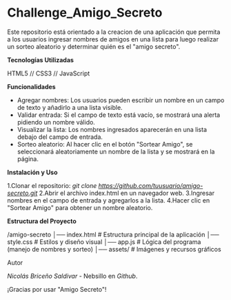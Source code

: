 # Challenge_Amigo_Secreto
Este repositorio está orientado a la creacion de una aplicación que permita a los usuarios ingresar nombres de amigos en una lista para luego realizar un sorteo aleatorio y determinar quién es el "amigo secreto".

**Tecnologías Utilizadas**

HTML5 // CSS3 // JavaScript

**Funcionalidades**

- Agregar nombres: Los usuarios pueden escribir un nombre en un campo de texto y añadirlo a una lista visible.
- Validar entrada: Si el campo de texto está vacío, se mostrará una alerta pidiendo un nombre válido.
- Visualizar la lista: Los nombres ingresados aparecerán en una lista debajo del campo de entrada.
- Sorteo aleatorio: Al hacer clic en el botón "Sortear Amigo", se seleccionará aleatoriamente un nombre de la lista y se mostrará en la página.

**Instalación y Uso**

 1.Clonar el repositorio:
  *git clone https://github.com/tuusuario/amigo-secreto.git*
 2.Abrir el archivo index.html en un navegador web.
 3.Ingresar nombres en el campo de entrada y agregarlos a la lista.
 4.Hacer clic en "Sortear Amigo" para obtener un nombre aleatorio.

**Estructura del Proyecto**

/amigo-secreto
│── index.html    # Estructura principal de la aplicación
│── style.css     # Estilos y diseño visual
│── app.js        # Lógica del programa (manejo de nombres y sorteo)
│── assets/       # Imágenes y recursos gráficos


Autor

*Nicolás Briceño Saldivar* - Nebsillo en *Github*.

¡Gracias por usar "Amigo Secreto"! 
